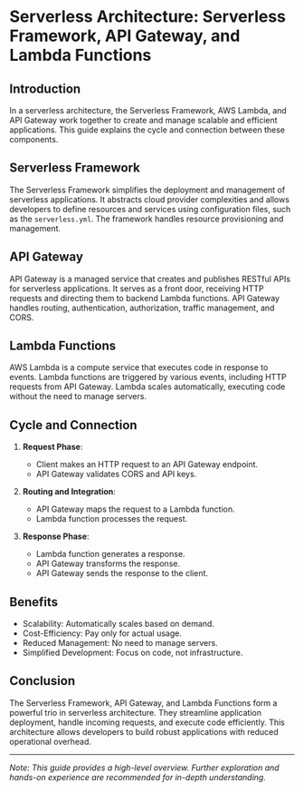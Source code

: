 # Serverless Architecture: Serverless Framework, API Gateway, and Lambda Functions

## Introduction

In a serverless architecture, the Serverless Framework, AWS Lambda, and API Gateway work together to create and manage scalable and efficient applications. This guide explains the cycle and connection between these components.

## Serverless Framework

The Serverless Framework simplifies the deployment and management of serverless applications. It abstracts cloud provider complexities and allows developers to define resources and services using configuration files, such as the `serverless.yml`. The framework handles resource provisioning and management.

## API Gateway

API Gateway is a managed service that creates and publishes RESTful APIs for serverless applications. It serves as a front door, receiving HTTP requests and directing them to backend Lambda functions. API Gateway handles routing, authentication, authorization, traffic management, and CORS.

## Lambda Functions

AWS Lambda is a compute service that executes code in response to events. Lambda functions are triggered by various events, including HTTP requests from API Gateway. Lambda scales automatically, executing code without the need to manage servers.

## Cycle and Connection

1. **Request Phase**:
   - Client makes an HTTP request to an API Gateway endpoint.
   - API Gateway validates CORS and API keys.

2. **Routing and Integration**:
   - API Gateway maps the request to a Lambda function.
   - Lambda function processes the request.

3. **Response Phase**:
   - Lambda function generates a response.
   - API Gateway transforms the response.
   - API Gateway sends the response to the client.

## Benefits

- Scalability: Automatically scales based on demand.
- Cost-Efficiency: Pay only for actual usage.
- Reduced Management: No need to manage servers.
- Simplified Development: Focus on code, not infrastructure.

## Conclusion

The Serverless Framework, API Gateway, and Lambda Functions form a powerful trio in serverless architecture. They streamline application deployment, handle incoming requests, and execute code efficiently. This architecture allows developers to build robust applications with reduced operational overhead.

---

*Note: This guide provides a high-level overview. Further exploration and hands-on experience are recommended for in-depth understanding.*
